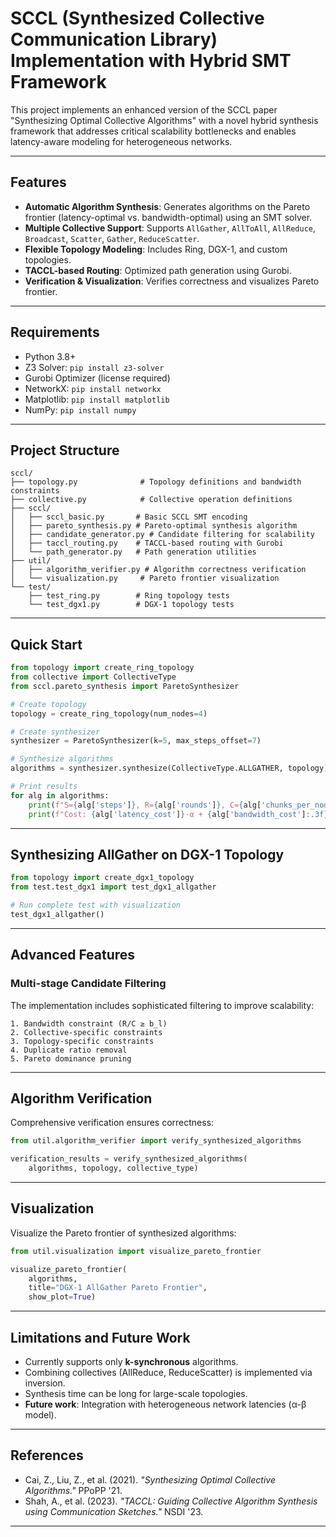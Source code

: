 # SCCL (Synthesized Collective Communication Library) Implementation with Hybrid SMT Framework

This project implements an enhanced version of the SCCL paper "Synthesizing Optimal Collective Algorithms" with a novel hybrid synthesis framework that addresses critical scalability bottlenecks and enables latency-aware modeling for heterogeneous networks.

---

## Features

- **Automatic Algorithm Synthesis**: Generates algorithms on the Pareto frontier (latency-optimal vs. bandwidth-optimal) using an SMT solver.
- **Multiple Collective Support**: Supports `AllGather`, `AllToAll`, `AllReduce`, `Broadcast`, `Scatter`, `Gather`, `ReduceScatter`.
- **Flexible Topology Modeling**: Includes Ring, DGX-1, and custom topologies.
- **TACCL-based Routing**: Optimized path generation using Gurobi.
- **Verification & Visualization**: Verifies correctness and visualizes Pareto frontier.

---

## Requirements

- Python 3.8+
- Z3 Solver: `pip install z3-solver`
- Gurobi Optimizer (license required)
- NetworkX: `pip install networkx`
- Matplotlib: `pip install matplotlib`
- NumPy: `pip install numpy`

---

## Project Structure

```
sccl/
├── topology.py              # Topology definitions and bandwidth constraints
├── collective.py            # Collective operation definitions
├── sccl/
│   ├── sccl_basic.py       # Basic SCCL SMT encoding
│   ├── pareto_synthesis.py # Pareto-optimal synthesis algorithm
│   ├── candidate_generator.py # Candidate filtering for scalability
│   ├── taccl_routing.py    # TACCL-based routing with Gurobi
│   └── path_generator.py   # Path generation utilities
├── util/
│   ├── algorithm_verifier.py # Algorithm correctness verification
│   └── visualization.py     # Pareto frontier visualization
└── test/
    ├── test_ring.py        # Ring topology tests
    └── test_dgx1.py        # DGX-1 topology tests
```

---

## Quick Start

```python
from topology import create_ring_topology
from collective import CollectiveType
from sccl.pareto_synthesis import ParetoSynthesizer

# Create topology
topology = create_ring_topology(num_nodes=4)

# Create synthesizer
synthesizer = ParetoSynthesizer(k=5, max_steps_offset=7)

# Synthesize algorithms
algorithms = synthesizer.synthesize(CollectiveType.ALLGATHER, topology)

# Print results
for alg in algorithms:
    print(f"S={alg['steps']}, R={alg['rounds']}, C={alg['chunks_per_node']}")
    print(f"Cost: {alg['latency_cost']}·α + {alg['bandwidth_cost']:.3f}·L·β")
```

---

## Synthesizing AllGather on DGX-1 Topology
```python
from topology import create_dgx1_topology
from test.test_dgx1 import test_dgx1_allgather

# Run complete test with visualization
test_dgx1_allgather()
```
---

## Advanced Features

### Multi-stage Candidate Filtering

The implementation includes sophisticated filtering to improve scalability:

```
1. Bandwidth constraint (R/C ≥ b_l)
2. Collective-specific constraints
3. Topology-specific constraints
4. Duplicate ratio removal
5. Pareto dominance pruning
```

---

## Algorithm Verification

Comprehensive verification ensures correctness:

```python
from util.algorithm_verifier import verify_synthesized_algorithms

verification_results = verify_synthesized_algorithms(
    algorithms, topology, collective_type)
```

---

## Visualization

Visualize the Pareto frontier of synthesized algorithms:

```python
from util.visualization import visualize_pareto_frontier

visualize_pareto_frontier(
    algorithms,
    title="DGX-1 AllGather Pareto Frontier",
    show_plot=True)
```

---

## Limitations and Future Work

- Currently supports only **k-synchronous** algorithms.
- Combining collectives (AllReduce, ReduceScatter) is implemented via inversion.
- Synthesis time can be long for large-scale topologies.
- **Future work**: Integration with heterogeneous network latencies (α-β model).

---

## References

- Cai, Z., Liu, Z., et al. (2021). _"Synthesizing Optimal Collective Algorithms."_ PPoPP '21.
- Shah, A., et al. (2023). _"TACCL: Guiding Collective Algorithm Synthesis using Communication Sketches."_ NSDI '23.

---
